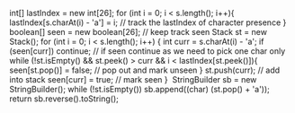 int[] lastIndex = new int[26];
for (int i = 0; i < s.length(); i++){
lastIndex[s.charAt(i) - 'a'] = i; // track the lastIndex of character presence
}
boolean[] seen = new boolean[26]; // keep track seen
Stack<Integer> st = new Stack();
for (int i = 0; i < s.length(); i++) {
int curr = s.charAt(i) - 'a';
if (seen[curr]) continue; // if seen continue as we need to pick one char only
while (!st.isEmpty() && st.peek() > curr && i < lastIndex[st.peek()]){
seen[st.pop()] = false; // pop out and mark unseen
}
st.push(curr); // add into stack
seen[curr] = true; // mark seen
}
​
StringBuilder sb = new StringBuilder();
while (!st.isEmpty())
sb.append((char) (st.pop() + 'a'));
return sb.reverse().toString();
​